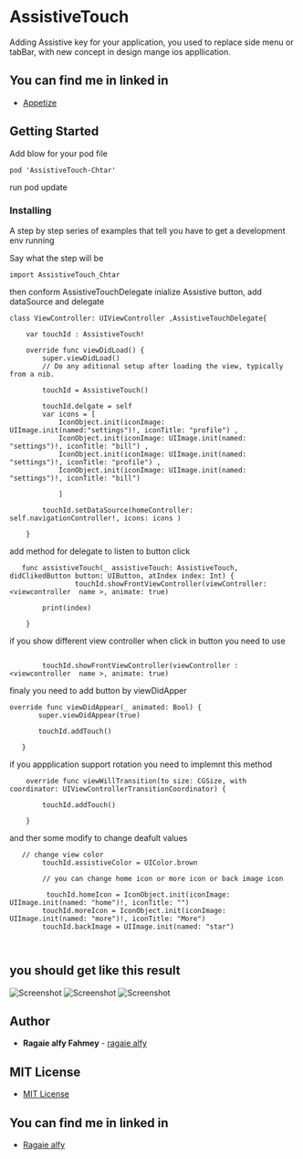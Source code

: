 # AssistiveTouch
Adding Assistive key for your application,
you used to replace side menu or tabBar, with new concept in design mange ios appllication.

## You can find me in linked in 
- [Appetize](https://appetize.io/app/mhh02udp3p4j88cb6fq3kckczw?device=iphone6s&scale=75&orientation=portrait&osVersion=11.1)

## Getting Started
 Add blow for your pod file 
   ```
   pod 'AssistiveTouch-Chtar'
   ```
   run pod update 

### Installing

A step by step series of examples that tell you have to get a development env running

Say what the step will be

```
import AssistiveTouch_Chtar
```
then conform AssistiveTouchDelegate
inialize Assistive button, add dataSource and delegate
```
class ViewController: UIViewController ,AssistiveTouchDelegate{

    var touchId : AssistiveTouch!

    override func viewDidLoad() {
        super.viewDidLoad()
        // Do any aditional setup after loading the view, typically from a nib.
        
        touchId = AssistiveTouch()
        
        touchId.delgate = self
        var icons = [
            IconObject.init(iconImage: UIImage.init(named:"settings")!, iconTitle: "profile") ,
            IconObject.init(iconImage: UIImage.init(named: "settings")!, iconTitle: "bill") ,
            IconObject.init(iconImage: UIImage.init(named: "settings")!, iconTitle: "profile") ,
            IconObject.init(iconImage: UIImage.init(named: "settings")!, iconTitle: "bill")
            
            ]
        
        touchId.setDataSource(homeController: self.navigationController!, icons: icons )

    }
```

add method for delegate to listen to button click
```
   func assistiveTouch(_ assistiveTouch: AssistiveTouch, didClikedButton button: UIButton, atIndex index: Int) {
                touchId.showFrontViewController(viewController: <viewcontroller  name >, animate: true)

        print(index)
        
    }
```
if you show different view controller when click in button you need to use 
```

        touchId.showFrontViewController(viewController : <viewcontroller  name >, animate: true)

```


finaly you need to add button by viewDidApper
 ```
 override func viewDidAppear(_ animated: Bool) {
        super.viewDidAppear(true)
        
        touchId.addTouch()

    }
```

if you appplication support rotation you need to implemnt this method 
```
    override func viewWillTransition(to size: CGSize, with coordinator: UIViewControllerTransitionCoordinator) {
   
        touchId.addTouch()
        
    }
```

and ther some modify to change deafult values 
```
   // change view color
        touchId.assistiveColor = UIColor.brown
        
        // you can change home icon or more icon or back image icon
        
         touchId.homeIcon = IconObject.init(iconImage: UIImage.init(named: "home")!, iconTitle: "")
        touchId.moreIcon = IconObject.init(iconImage: UIImage.init(named: "more")!, iconTitle: "More")
        touchId.backImage = UIImage.init(named: "star")
        
        
```

## you should get like this result 

![Screenshot](https://github.com/ragaie/AssistiveTouch/blob/master/Screen%20Shot%202017-12-07%20at%202.09.11%20PM.png)
![Screenshot](https://github.com/ragaie/AssistiveTouch/blob/master/Screen%20Shot%202017-12-07%20at%202.09.31%20PM.png)
![Screenshot](https://github.com/ragaie/AssistiveTouch/blob/master/Screen%20Shot%202017-12-07%20at%202.10.02%20PM.png)

## Author

* **Ragaie alfy Fahmey**  - [ragaie alfy](https://github.com/ragaie)


## MIT License
- [MIT License](https://github.com/ragaie/AssistiveTouch/blob/master/LICENSE)

## You can find me in linked in 
- [Ragaie alfy](www.linkedin.com/in/ragaie-alfy)
